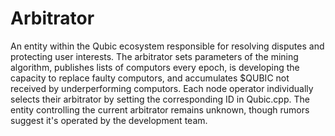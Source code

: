 # Arbitrator
An entity within the Qubic ecosystem responsible for resolving disputes and protecting user interests. The arbitrator sets parameters of the mining algorithm, publishes lists of computors every epoch, is developing the capacity to replace faulty computors, and accumulates $QUBIC not received by underperforming computors. Each node operator individually selects their arbitrator by setting the corresponding ID in Qubic.cpp. The entity controlling the current arbitrator remains unknown, though rumors suggest it's operated by the development team.

